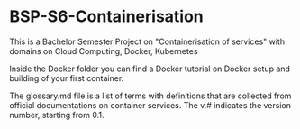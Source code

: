 # BSP-S6-Containerisation
This is a Bachelor Semester Project on "Containerisation of services" with domains on Cloud Computing, Docker, Kubernetes

Inside the Docker folder you can find a Docker tutorial on Docker setup and building of your first container. 

The glossary.md file is a list of terms with definitions that are collected from official documentations on container services. The v.# indicates the version number, starting from 0.1.
